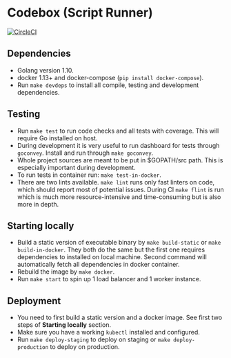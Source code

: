# Codebox (Script Runner)

[![CircleCI](https://circleci.com/gh/Syncano/codebox.svg?style=svg)](https://circleci.com/gh/codebox)

## Dependencies

- Golang version 1.10.
- docker 1.13+ and docker-compose (`pip install docker-compose`).
- Run `make devdeps` to install all compile, testing and development dependencies.

## Testing

- Run `make test` to run code checks and all tests with coverage. This will require Go installed on host.
- During development it is very useful to run dashboard for tests through `goconvey`. Install and run through `make goconvey`.
- Whole project sources are meant to be put in $GOPATH/src path. This is especially important during development.
- To run tests in container run: `make test-in-docker`.
- There are two lints available. `make lint` runs only fast linters on code, which should report most of potential issues. During CI `make flint` is run which is much more resource-intensive and time-consuming but is also more in depth.

## Starting locally

- Build a static version of executable binary by `make build-static` or `make build-in-docker`. They both do the same but the first one requires dependencies to installed on local machine. Second command will automatically fetch all dependencies in docker container.
- Rebuild the image by `make docker`.
- Run `make start` to spin up 1 load balancer and 1 worker instance.

## Deployment

- You need to first build a static version and a docker image. See first two steps of **Starting locally** section.
- Make sure you have a working `kubectl` installed and configured.
- Run `make deploy-staging` to deploy on staging or `make deploy-production` to deploy on production.
